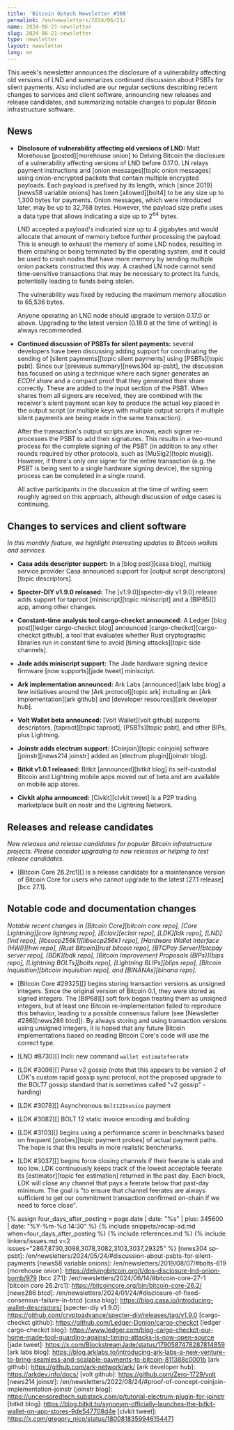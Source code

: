 ```yaml
---
title: 'Bitcoin Optech Newsletter #308'
permalink: /en/newsletters/2024/06/21/
name: 2024-06-21-newsletter
slug: 2024-06-21-newsletter
type: newsletter
layout: newsletter
lang: en
---
```

This week's newsletter announces the disclosure of a vulnerability
affecting old versions of LND and summarizes continued discussion about
PSBTs for silent payments.  Also included are our regular sections
describing recent changes to services and client software, announcing
new releases and release candidates, and summarizing notable changes to
popular Bitcoin infrastructure software.

## News

- **Disclosure of vulnerability affecting old versions of LND:** Matt
  Morehouse [posted][morehouse onion] to Delving Bitcoin the disclosure of a
  vulnerability affecting versions of LND before 0.17.0.  LN relays
  payment instructions and [onion messages][topic onion messages] using
  onion-encrypted packets that contain multiple encrypted payloads.
  Each payload is prefixed by its length, which [since 2019][news58
  variable onions] has been [allowed][bolt4] to be any size up to 1,300
  bytes for payments.  Onion messages, which were introduced later, may
  be up to 32,768 bytes.  However, the payload size prefix uses a data
  type that allows indicating a size up to 2<sup>64</sup> bytes.

  LND accepted a payload's indicated size up to 4 gigabytes and would
  allocate that amount of memory before further processing the payload.
  This is enough to exhaust the memory of some LND nodes, resulting in them
  crashing or being terminated by the operating system, and it could be
  used to crash nodes that have more memory by sending multiple onion
  packets constructed this way.  A crashed LN node cannot send
  time-sensitive transactions that may be necessary to protect its funds,
  potentially leading to funds being stolen.

  The vulnerability was fixed by reducing the maximum memory allocation
  to 65,536 bytes.

  Anyone operating an LND node should upgrade to version 0.17.0 or
  above.  Upgrading to the latest version (0.18.0 at the time of
  writing) is always recommended.

- **Continued discussion of PSBTs for silent payments:** several
  developers have been discussing adding support for coordinating the
  sending of [silent payments][topic silent payments] using [PSBTs][topic
  psbt].  Since our [previous summary][news304 sp-psbt], the discussion has
  focused on using a technique where each signer generates an _ECDH
  share_ and a compact proof that they generated their share correctly.
  These are added to the input section of the PSBT.  When shares from
  all signers are received, they are combined with the receiver's silent
  payment scan key to produce the actual key placed in the output script
  (or multiple keys with multiple output scripts if multiple silent
  payments are being made in the same transaction).

  After the transaction's output scripts are known, each signer
  re-processes the PSBT to add their signatures.  This results in a
  two-round process for the complete signing of the PSBT (in addition to any
  other rounds required by other protocols, such as [MuSig2][topic
  musig]).  However, if there's only one signer for the entire
  transaction (e.g. the PSBT is being sent to a single hardware signing
  device), the signing process can be completed in a single round.

  All active participants in the discussion at the time of writing seem
  roughly agreed on this approach, although discussion of edge cases is
  continuing.

## Changes to services and client software

*In this monthly feature, we highlight interesting updates to Bitcoin
wallets and services.*

- **Casa adds descriptor support:**
  In a [blog post][casa blog], multisig service provider Casa announced support
  for [output script descriptors][topic descriptors].

- **Specter-DIY v1.9.0 released:**
  The [v1.9.0][specter-diy v1.9.0] release adds support for taproot [miniscript][topic
  miniscript] and a [BIP85][] app, among other changes.

- **Constant-time analysis tool cargo-checkct announced:**
  A Ledger [blog post][ledger cargo-checkct blog] announced
  [cargo-checkct][cargo-checkct github], a tool that evaluates whether Rust
  cryptographic libraries run in constant time to avoid [timing
  attacks][topic side channels].

- **Jade adds miniscript support:**
  The Jade hardware signing device firmware [now supports][jade tweet] miniscript.

- **Ark implementation announced:**
  Ark Labs [announced][ark labs blog] a few initiatives around the [Ark
  protocol][topic ark] including an [Ark implementation][ark github] and
  [developer resources][ark developer hub].

- **Volt Wallet beta announced:**
  [Volt Wallet][volt github] supports descriptors, [taproot][topic taproot],
  [PSBTs][topic psbt], and other BIPs, plus Lightning.

- **Joinstr adds electrum support:**
  [Coinjoin][topic coinjoin] software [joinstr][news214 joinstr] added an [electrum
  plugin][joinstr blog].

- **Bitkit v1.0.1 released:**
  Bitkit [announced][bitkit blog] its self-custodial Bitcoin and Lightning
  mobile apps moved out of beta and are available on mobile app stores.

- **Civkit alpha announced:**
  [Civkit][civkit tweet] is a P2P trading marketplace built on nostr and the Lightning Network.

## Releases and release candidates

*New releases and release candidates for popular Bitcoin infrastructure
projects.  Please consider upgrading to new releases or helping to test
release candidates.*

- [Bitcoin Core 26.2rc1][] is a release candidate for a maintenance
  version of Bitcoin Core for users who cannot upgrade to the latest
  [27.1 release][bcc 27.1].

## Notable code and documentation changes

_Notable recent changes in [Bitcoin Core][bitcoin core repo], [Core
Lightning][core lightning repo], [Eclair][eclair repo], [LDK][ldk repo],
[LND][lnd repo], [libsecp256k1][libsecp256k1 repo], [Hardware Wallet
Interface (HWI)][hwi repo], [Rust Bitcoin][rust bitcoin repo], [BTCPay
Server][btcpay server repo], [BDK][bdk repo], [Bitcoin Improvement
Proposals (BIPs)][bips repo], [Lightning BOLTs][bolts repo],
[Lightning BLIPs][blips repo], [Bitcoin Inquisition][bitcoin inquisition
repo], and [BINANAs][binana repo]._

- [Bitcoin Core #29325][] begins storing transaction versions as
  unsigned integers.  Since the original version of Bitcoin 0.1, they
  were stored as signed integers.  The [BIP68][] soft fork began treating
  them as unsigned integers, but at least one Bitcoin re-implementation
  failed to reproduce this behavior, leading to a possible consensus
  failure (see [Newsletter #286][news286 btcd]).  By always storing and
  using transaction versions using unsigned integers, it is hoped that
  any future Bitcoin implementations based on reading Bitcoin Core's
  code will use the correct type.

- [LND #8730][] lncli: new command `wallet estimatefeerate`

- [LDK #3098][] Parse v2 gossip (note that this appears to be version 2
  of LDK's custom rapid gossip sync protocol, not the proposed upgrade
  to the BOLT7 gossip standard that is sometimes called "v2 gossip" -harding)

- [LDK #3078][] Asynchronous `Bolt12Invoice` payment

- [LDK #3082][] BOLT 12 static invoice encoding and building

- [LDK #3103][] begins using a performance scorer in benchmarks based on
  frequent [probes][topic payment probes] of actual payment paths.  The
  hope is that this results in more realistic benchmarks.

- [LDK #3037][] begins force closing channels if their feerate is stale
  and too low.  LDK continuously keeps track of the lowest acceptable
  feerate its [estimator][topic fee estimation] returned in the past
  day.  Each block, LDK will close any channel that pays a feerate below
  that past-day minimum.  The goal is "to ensure that channel feerates
  are always sufficient to get our commitment transaction confirmed
  on-chain if we need to force close".

{% assign four_days_after_posting = page.date | date: "%s" | plus: 345600 | date: "%Y-%m-%d 14:30" %}
{% include snippets/recap-ad.md when=four_days_after_posting %}
{% include references.md %}
{% include linkers/issues.md v=2 issues="2867,8730,3098,3078,3082,3103,3037,29325" %}
[news304 sp-psbt]: /en/newsletters/2024/05/24/#discussion-about-psbts-for-silent-payments
[news58 variable onions]: /en/newsletters/2019/08/07/#bolts-619
[morehouse onion]: https://delvingbitcoin.org/t/dos-disclosure-lnd-onion-bomb/979
[bcc 27.1]: /en/newsletters/2024/06/14/#bitcoin-core-27-1
[bitcoin core 26.2rc1]: https://bitcoincore.org/bin/bitcoin-core-26.2/
[news286 btcd]: /en/newsletters/2024/01/24/#disclosure-of-fixed-consensus-failure-in-btcd
[casa blog]: https://blog.casa.io/introducing-wallet-descriptors/
[specter-diy v1.9.0]: https://github.com/cryptoadvance/specter-diy/releases/tag/v1.9.0
[cargo-checkct github]: https://github.com/Ledger-Donjon/cargo-checkct
[ledger cargo-checkct blog]: https://www.ledger.com/blog-cargo-checkct-our-home-made-tool-guarding-against-timing-attacks-is-now-open-source
[jade tweet]: https://x.com/BlockstreamJade/status/1790587478287814859
[ark labs blog]: https://blog.arklabs.to/introducing-ark-labs-a-new-venture-to-bring-seamless-and-scalable-payments-to-bitcoin-811388c0001b
[ark github]: https://github.com/ark-network/ark/
[ark developer hub]: https://arkdev.info/docs/
[volt github]: https://github.com/Zero-1729/volt
[news214 joinstr]: /en/newsletters/2022/08/24/#proof-of-concept-coinjoin-implementation-joinstr
[joinstr blog]: https://uncensoredtech.substack.com/p/tutorial-electrum-plugin-for-joinstr
[bitkit blog]: https://blog.bitkit.to/synonym-officially-launches-the-bitkit-wallet-on-app-stores-9de547708d4e
[civkit tweet]: https://x.com/gregory_nico/status/1800818359946154471
